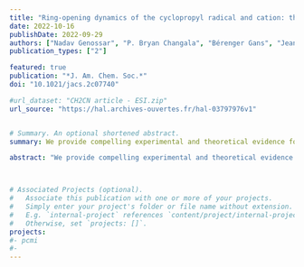```yaml
---
title: "Ring-opening dynamics of the cyclopropyl radical and cation: the transition state nature of the cyclopropyl cation"
date: 2022-10-16
publishDate: 2022-09-29
authors: ["Nadav Genossar", "P. Bryan Changala", "Bérenger Gans", "Jean-Christophe Loison", " Sebastian Hartweg", martin-drumel, " Gustavo A. Garcia", " John F. Stanton", "Branko Ruscic", "Joshua H. Baraban"]
publication_types: ["2"]

featured: true
publication: "*J. Am. Chem. Soc.*"
doi: "10.1021/jacs.2c07740"

#url_dataset: "CH2CN article - ESI.zip"
url_source: "https://hal.archives-ouvertes.fr/hal-03797976v1"


# Summary. An optional shortened abstract.
summary: We provide compelling experimental and theoretical evidence for the transition state nature of the cyclopropyl cation.

abstract: "We provide compelling experimental and theoretical evidence for the transition state nature of the cyclopropyl cation. Synchrotron photoionization spectroscopy employing coincidence techniques together with a novel simulation based on high-accuracy ab initio calculations reveal that the cation is unstable via its allowed disrotatory ring-opening path. The ring strains of the cation and the radical are similar, but both ring opening paths for the radical are forbidden when the full electronic symmetries are considered. These findings are discussed in light of the early predictions by Longuet-Higgins alongside Woodward and Hoffman; we also propose a simple phase space explanation for the appearance of the cyclopropyl photoionization spectrum. The results of this work allow the refinement of the cyclopropane C–H bond dissociation energy, in addition to the cyclopropyl radical and cation cyclization energies, via the Active Thermochemical Tables approach."



# Associated Projects (optional).
#   Associate this publication with one or more of your projects.
#   Simply enter your project's folder or file name without extension.
#   E.g. `internal-project` references `content/project/internal-project/index.md`.
#   Otherwise, set `projects: []`.
projects:
#- pcmi
#- 
---
```


